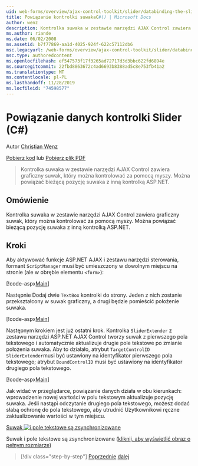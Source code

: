 ```yaml
---
uid: web-forms/overview/ajax-control-toolkit/slider/databinding-the-slider-control-cs
title: Powiązanie kontrolki suwakaC#() | Microsoft Docs
author: wenz
description: Kontrolka suwaka w zestawie narzędzi AJAX Control zawiera graficzny suwak, który można kontrolować za pomocą myszy. Istnieje możliwość powiązania bieżącego positio...
ms.author: riande
ms.date: 06/02/2008
ms.assetid: b7f77869-aa1d-4025-924f-622c57112db6
msc.legacyurl: /web-forms/overview/ajax-control-toolkit/slider/databinding-the-slider-control-cs
msc.type: authoredcontent
ms.openlocfilehash: ef547573f17f3265ad72717d3d3bbc622fd6894e
ms.sourcegitcommit: 22fbd8863672c4ad6693b8388ad5c8e753fb41a2
ms.translationtype: MT
ms.contentlocale: pl-PL
ms.lasthandoff: 11/28/2019
ms.locfileid: "74598577"
---
```

# <a name="databinding-the-slider-control-c"></a>Powiązanie danych kontrolki Slider (C#)

Autor [Christian Wenz](https://github.com/wenz)

[Pobierz kod](https://download.microsoft.com/download/9/3/f/93f8daea-bebd-4821-833b-95205389c7d0/Slider0.cs.zip) lub [Pobierz plik PDF](https://download.microsoft.com/download/2/d/c/2dc10e34-6983-41d4-9c08-f78f5387d32b/slider0CS.pdf)

> Kontrolka suwaka w zestawie narzędzi AJAX Control zawiera graficzny suwak, który można kontrolować za pomocą myszy. Można powiązać bieżącą pozycję suwaka z inną kontrolką ASP.NET.

## <a name="overview"></a>Omówienie

Kontrolka suwaka w zestawie narzędzi AJAX Control zawiera graficzny suwak, który można kontrolować za pomocą myszy. Można powiązać bieżącą pozycję suwaka z inną kontrolką ASP.NET.

## <a name="steps"></a>Kroki

Aby aktywować funkcje ASP.NET AJAX i zestawu narzędzi sterowania, formant `ScriptManager` musi być umieszczony w dowolnym miejscu na stronie (ale w obrębie elementu `<form>`):

[!code-aspx[Main](databinding-the-slider-control-cs/samples/sample1.aspx)]

Następnie Dodaj dwie `TextBox` kontrolki do strony. Jeden z nich zostanie przekształcony w suwak graficzny, a drugi będzie pomieścić położenie suwaka.

[!code-aspx[Main](databinding-the-slider-control-cs/samples/sample2.aspx)]

Następnym krokiem jest już ostatni krok. Kontrolka `SliderExtender` z zestawu narzędzi ASP.NET AJAX Control tworzy suwak z pierwszego pola tekstowego i automatycznie aktualizuje drugie pole tekstowe po zmianie położenia suwaka. Aby to działało, atrybut `TargetControlID` `SliderExtender`musi być ustawiony na identyfikator pierwszego pola tekstowego; atrybut `BoundControlID` musi być ustawiony na identyfikator drugiego pola tekstowego.

[!code-aspx[Main](databinding-the-slider-control-cs/samples/sample3.aspx)]

Jak widać w przeglądarce, powiązanie danych działa w obu kierunkach: wprowadzenie nowej wartości w polu tekstowym aktualizuje pozycję suwaka. Jeśli nastąpi odczytanie drugiego pola tekstowego, możesz dodać słabą ochronę do pola tekstowego, aby utrudnić Użytkownikowi ręczne zaktualizowanie wartości w tym miejscu.

[Suwak ![i pole tekstowe są zsynchronizowane](databinding-the-slider-control-cs/_static/image2.png)](databinding-the-slider-control-cs/_static/image1.png)

Suwak i pole tekstowe są zsynchronizowane ([kliknij, aby wyświetlić obraz o pełnym rozmiarze](databinding-the-slider-control-cs/_static/image3.png))

> [!div class="step-by-step"]
> [Poprzednie](using-the-slider-control-with-auto-postback-cs.md)
> [dalej](using-the-slider-control-with-auto-postback-vb.md)
